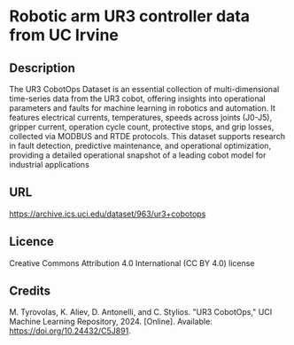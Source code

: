 # Robotic arm UR3 controller data from UC Irvine
## Description
The UR3 CobotOps Dataset is an essential collection of multi-dimensional time-series data from the UR3 cobot, offering insights into operational parameters and faults for machine learning in robotics and automation. It features electrical currents, temperatures, speeds across joints (J0-J5), gripper current, operation cycle count, protective stops, and grip losses, collected via MODBUS and RTDE protocols. This dataset supports research in fault detection, predictive maintenance, and operational optimization, providing a detailed operational snapshot of a leading cobot model for industrial applications
## URL 
https://archive.ics.uci.edu/dataset/963/ur3+cobotops

## Licence
Creative Commons Attribution 4.0 International (CC BY 4.0) license

## Credits
M. Tyrovolas, K. Aliev, D. Antonelli, and C. Stylios. "UR3 CobotOps," UCI Machine Learning Repository, 2024. [Online]. Available: https://doi.org/10.24432/C5J891.
